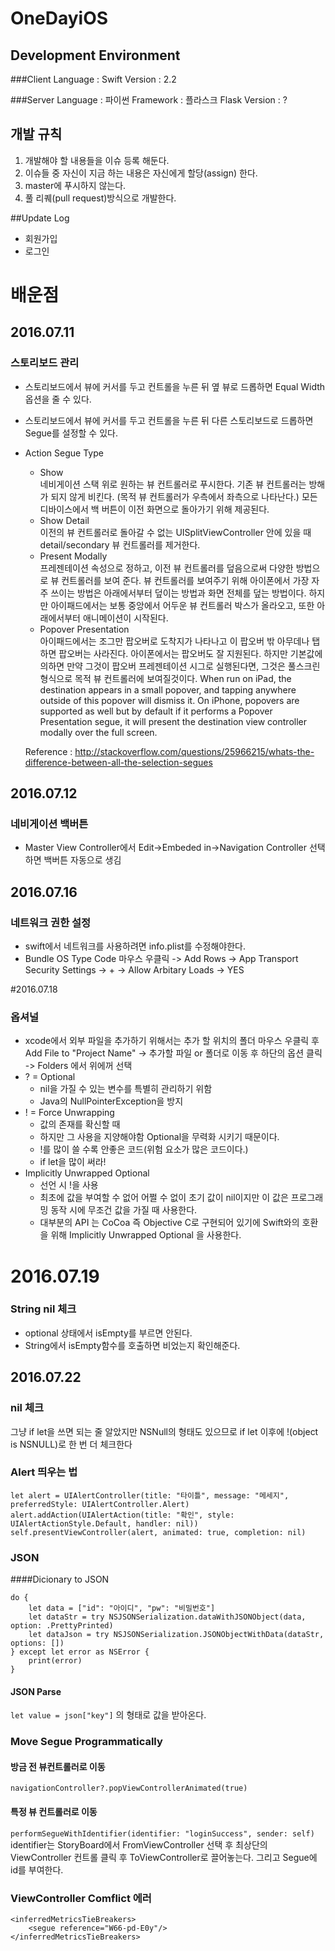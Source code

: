 # OneDayiOS

## Development Environment

###Client
Language : Swift
Version : 2.2

###Server
Language : 파이썬
Framework : 플라스크
Flask Version : ?

## 개발 규칙
1. 개발해야 할 내용들을 이슈 등록 해둔다.
2. 이슈들 중 자신이 지금 하는 내용은 자신에게 할당(assign) 한다.
3. master에 푸시하지 않는다.
4. 풀 리퀘(pull request)방식으로 개발한다.

##Update Log
* 회원가입
* 로그인

# 배운점
## 2016.07.11
### 스토리보드 관리
* 스토리보드에서 뷰에 커서를 두고 컨트롤을 누른 뒤 옆 뷰로 드롭하면 Equal Width 옵션을 줄 수 있다.
* 스토리보드에서 뷰에 커서를 두고 컨트롤을 누른 뒤 다른 스토리보드로 드롭하면 Segue를 설정할 수 있다.
* Action Segue Type
	* Show  
	네비게이션 스택 위로 원하는 뷰 컨트롤러로 푸시한다. 기존 뷰 컨트롤러는 방해가 되지 않게 비킨다. (목적 뷰 컨트롤러가 우측에서 좌측으로 나타난다.) 모든 디바이스에서 백 버튼이 이전 화면으로 돌아가기 위해 제공된다.
	* Show Detail  
	    이전의 뷰 컨트롤러로 돌아갈 수 없는 UISplitViewController    안에 있을 때    detail/secondary     뷰 컨트롤러를 제거한다. 
	* Present Modally  
	프레젠테이션 속성으로 정하고, 이전 뷰 컨트롤러를 덮음으로써 다양한 방법으로 뷰 컨트롤러를 보여 준다. 뷰 컨트롤러를 보여주기 위해 아이폰에서 가장 자주 쓰이는 방법은 아래에서부터 덮이는 방법과 화면 전체를 덮는 방법이다. 하지만 아이패드에서는 보통 중앙에서 어두운 뷰 컨트롤러 박스가 올라오고, 또한 아래에서부터 애니메이션이 시작된다.
	* Popover Presentation  
	아이패드에서는 조그만 팝오버로 도착지가 나타나고 이 팝오버 밖 아무데나 탭하면 팝오버는 사라진다. 아이폰에서는 팝오버도 잘 지원된다. 하지만 기본값에 의하면 만약 그것이 팝오버 프레젠테이션 시그로 실행된다면, 그것은 풀스크린 형식으로 목적 뷰 컨트롤러에 보여질것이다.
	When run on iPad, the destination appears in a small popover, and tapping anywhere outside of this popover will dismiss it. On iPhone, popovers are supported as well but by default if it performs a Popover Presentation segue, it will present the destination view controller modally over the full screen.
	
	Reference : <http://stackoverflow.com/questions/25966215/whats-the-difference-between-all-the-selection-segues>
	
## 2016.07.12
### 네비게이션 백버튼
* Master View Controller에서 Edit->Embeded in->Navigation Controller 선택하면 백버튼 자동으로 생김

## 2016.07.16
### 네트워크 권한 설정
* swift에서 네트워크를 사용하려면 info.plist를 수정해야한다.
* Bundle OS Type Code 마우스 우클릭 -> Add Rows -> App Transport Security Settings -> + -> Allow Arbitary Loads -> YES

#2016.07.18
### 옵셔널
* xcode에서 외부 파일을 추가하기 위해서는 추가 할 위치의 폴더 마우스 우클릭 후 Add File to "Project Name" -> 추가할 파일 or 폴더로 이동 후 하단의 옵션 클릭 -> Folders 에서 위에꺼 선택
* ? = Optional 
	* nil을 가질 수 있는 변수를 특별히 관리하기 위함
	* Java의 NullPointerException을 방지
* ! = Force Unwrapping
	* 값의 존재를 확신할 때
	* 하지만 그 사용을 지양해야함 Optional을 무력화 시키기 때문이다.
	* !를 많이 쓸 수록 안좋은 코드(위험 요소가 많은 코드이다.)
	* if let을 많이 써라!
* Implicitly Unwrapped Optional
	* 선언 시 !을 사용
	* 최초에 값을 부여할 수 없어 어쩔 수 없이 초기 값이 nil이지만 이 값은 프로그래밍 동작 시에 무조건 값을 가질 때 사용한다.
	* 대부분의 API 는 CoCoa 즉 Objective C로 구현되어 있기에 Swift와의 호환을 위해 Implicitly Unwrapped Optional 을 사용한다.
	
# 2016.07.19
### String nil 체크
* optional 상태에서 isEmpty를 부르면 안된다.
* String에서 isEmpty함수를 호출하면 비었는지 확인해준다.

## 2016.07.22
### nil 체크
그냥 if let을 쓰면 되는 줄 알았지만 NSNull의 형태도 있으므로 if let 이후에 !(object is NSNULL)로 한 번 더 체크한다

### Alert 띄우는 법 
~~~~
let alert = UIAlertController(title: "타이틀", message: "메세지", preferredStyle: UIAlertController.Alert)
alert.addAction(UIAlertAction(title: "확인", style: UIAlertActionStyle.Default, handler: nil))
self.presentViewController(alert, animated: true, completion: nil)
~~~~

### JSON 
####Dicionary to JSON
~~~~
do {
	let data = ["id": "아이디", "pw": "비밀번호"]
	let dataStr = try NSJSONSerialization.dataWithJSONObject(data, option: .PrettyPrinted)
	let dataJson = try NSJSONSerialization.JSONObjectWithData(dataStr, options: [])
} except let error as NSError {
	print(error)
}
~~~~

#### JSON Parse
`let value = json["key"]` 의 형태로 값을 받아온다.

### Move Segue Programmatically
#### 방금 전 뷰컨트롤러로 이동
`navigationController?.popViewControllerAnimated(true)`

#### 특정 뷰 컨트롤러로 이동
`performSegueWithIdentifier(identifier: "loginSuccess", sender: self)`  
identifier는 StoryBoard에서 FromViewController 선택 후 최상단의 ViewController 컨트롤 클릭 후 ToViewController로 끌어놓는다. 그리고 Segue에 id를 부여한다.


### ViewController Comflict 에러
~~~~
<inferredMetricsTieBreakers>
    <segue reference="W66-pd-E0y"/>
</inferredMetricsTieBreakers>
~~~~